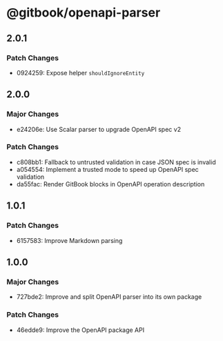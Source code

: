 # @gitbook/openapi-parser

## 2.0.1

### Patch Changes

-   0924259: Expose helper `shouldIgnoreEntity`

## 2.0.0

### Major Changes

-   e24206e: Use Scalar parser to upgrade OpenAPI spec v2

### Patch Changes

-   c808bb1: Fallback to untrusted validation in case JSON spec is invalid
-   a054554: Implement a trusted mode to speed up OpenAPI spec validation
-   da55fac: Render GitBook blocks in OpenAPI operation description

## 1.0.1

### Patch Changes

-   6157583: Improve Markdown parsing

## 1.0.0

### Major Changes

-   727bde2: Improve and split OpenAPI parser into its own package

### Patch Changes

-   46edde9: Improve the OpenAPI package API
